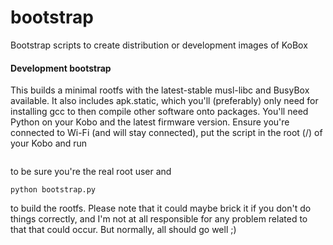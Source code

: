 # bootstrap
Bootstrap scripts to create distribution or development images of KoBox

#### Development bootstrap
This builds a minimal rootfs with the latest-stable musl-libc and BusyBox available. It also includes apk.static, which you'll (preferably) only need for installing gcc to then compile other software onto packages.
You'll need Python on your Kobo and the latest firmware version. Ensure you're connected to Wi-Fi (and will stay connected), put the script in the root (/) of your Kobo and run
```su root
```
to be sure you're the real root user and
```
python bootstrap.py
```
to build the rootfs. Please note that it could maybe brick it if you don't do things correctly, and I'm not at all responsible for any problem related to that that could occur. But normally, all should go well ;)
